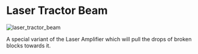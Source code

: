 # Laser Tractor Beam
![laser_tractor_beam](item:mekanism:laser_tractor_beam)

A special variant of the Laser Amplifier which will pull the drops of broken blocks towards it.
